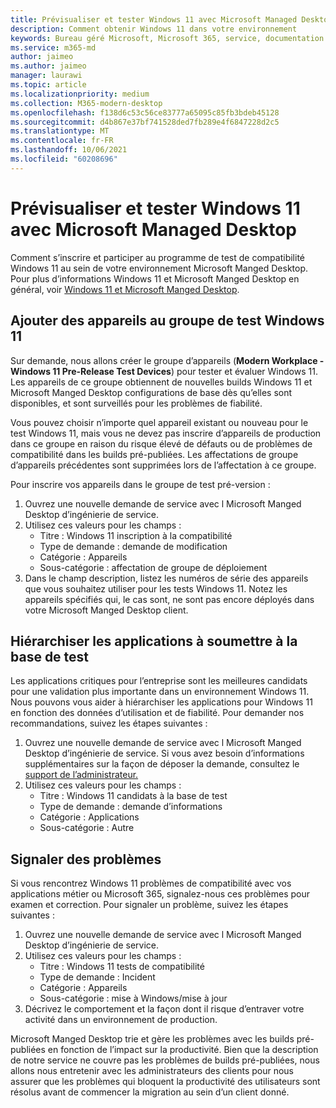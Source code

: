 ```yaml
---
title: Prévisualiser et tester Windows 11 avec Microsoft Managed Desktop
description: Comment obtenir Windows 11 dans votre environnement
keywords: Bureau géré Microsoft, Microsoft 365, service, documentation
ms.service: m365-md
author: jaimeo
ms.author: jaimeo
manager: laurawi
ms.topic: article
ms.localizationpriority: medium
ms.collection: M365-modern-desktop
ms.openlocfilehash: f138d6c53c56ce83777a65095c85fb3bdeb45128
ms.sourcegitcommit: d4b867e37bf741528ded7fb289e4f6847228d2c5
ms.translationtype: MT
ms.contentlocale: fr-FR
ms.lasthandoff: 10/06/2021
ms.locfileid: "60208696"
---
```

# <a name="preview-and-test-windows-11-with-microsoft-managed-desktop"></a>Prévisualiser et tester Windows 11 avec Microsoft Managed Desktop

 Comment s’inscrire et participer au programme de test de compatibilité Windows 11 au sein de votre environnement Microsoft Manged Desktop. Pour plus d’informations Windows 11 et Microsoft Manged Desktop en général, voir [Windows 11 et Microsoft Manged Desktop](../intro/win11-overview.md). 

## <a name="add-devices-to-the-windows-11-test-group"></a>Ajouter des appareils au groupe de test Windows 11

Sur demande, nous allons créer le groupe d’appareils (**Modern Workplace - Windows 11 Pre-Release Test Devices**) pour tester et évaluer Windows 11. Les appareils de ce groupe obtiennent de nouvelles builds Windows 11 et Microsoft Manged Desktop configurations de base dès qu’elles sont disponibles, et sont surveillés pour les problèmes de fiabilité.

Vous pouvez choisir n’importe quel appareil existant ou nouveau pour le test Windows 11, mais vous ne devez pas inscrire d’appareils de production dans ce groupe en raison du risque élevé de défauts ou de problèmes de compatibilité dans les builds pré-publiées. Les affectations de groupe d’appareils précédentes sont supprimées lors de l’affectation à ce groupe.

Pour inscrire vos appareils dans le groupe de test pré-version :

1. Ouvrez une nouvelle demande de service avec l Microsoft Manged Desktop d’ingénierie de service.
2. Utilisez ces valeurs pour les champs :
    - Titre : Windows 11 inscription à la compatibilité
    - Type de demande : demande de modification
    - Catégorie : Appareils
    - Sous-catégorie : affectation de groupe de déploiement
3. Dans le champ description, listez les numéros de série des appareils que vous souhaitez utiliser pour les tests Windows 11. Notez les appareils spécifiés qui, le cas sont, ne sont pas encore déployés dans votre Microsoft Manged Desktop client.

## <a name="prioritize-applications-to-submit-to-test-base"></a>Hiérarchiser les applications à soumettre à la base de test

Les applications critiques pour l’entreprise sont les meilleures candidats pour une validation plus importante dans un environnement Windows 11. Nous pouvons vous aider à hiérarchiser les applications pour Windows 11 en fonction des données d’utilisation et de fiabilité. Pour demander nos recommandations, suivez les étapes suivantes :

1. Ouvrez une nouvelle demande de service avec l Microsoft Manged Desktop d’ingénierie de service. Si vous avez besoin d’informations supplémentaires sur la façon de déposer la demande, consultez le [support de l’administrateur.](admin-support.md)
2. Utilisez ces valeurs pour les champs :
    - Titre : Windows 11 candidats à la base de test
    - Type de demande : demande d’informations
    - Catégorie : Applications
    - Sous-catégorie : Autre

## <a name="report-issues"></a>Signaler des problèmes

Si vous rencontrez Windows 11 problèmes de compatibilité avec vos applications métier ou Microsoft 365, signalez-nous ces problèmes pour examen et correction. Pour signaler un problème, suivez les étapes suivantes :

1. Ouvrez une nouvelle demande de service avec l Microsoft Manged Desktop d’ingénierie de service.
2. Utilisez ces valeurs pour les champs :
    - Titre : Windows 11 tests de compatibilité
    - Type de demande : Incident
    - Catégorie : Appareils
    - Sous-catégorie : mise à Windows/mise à jour
3. Décrivez le comportement et la façon dont il risque d’entraver votre activité dans un environnement de production.

Microsoft Manged Desktop trie et gère les problèmes avec les builds pré-publiées en fonction de l’impact sur la productivité. Bien que la description de notre service ne couvre pas les problèmes de builds pré-publiées, nous allons nous entretenir avec les administrateurs des clients pour nous assurer que les problèmes qui bloquent la productivité des utilisateurs sont résolus avant de commencer la migration au sein d’un client donné.
